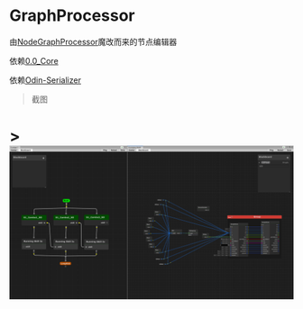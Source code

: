 # GraphProcessor
由[NodeGraphProcessor](https://github.com/alelievr/NodeGraphProcessor.git)魔改而来的节点编辑器

依赖[0.0_Core](https://github.com/HalfLobsterMan/0.0_Core.git)

依赖[Odin-Serializer](https://github.com/HalfLobsterMan/odin-serializer.git)

> 截图
# > ![GOAP](https://github.com/HalfLobsterMan/3.0_GraphProcessor/blob/master/Examples/ScreenShot/1.png?raw=true)